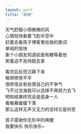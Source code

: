 ```yaml
---
layout: post
title: "谢谢"
---
```

天气舒服小雨微微的风  
心情轻快象要飞到半空中  
赶着去看孩子博客里给我的歌词  
单纯的愉快  
象个小朋友知道前面有糖等着他  
笑着迫不及待跑去拿  

看完后反而沉静下来  
略带愤愤不平  
很奇怪会有些恨自己的不争气  
飞不过沧海我可以选择不再努力去飞  
明知结果终究会是孤身一人  
看帷幕缓缓下落  
那么这样无声又无力的坚持又是何苦  

孩子感谢你无形中的唤醒  
我要快乐 快乐快乐~  
							  
		
